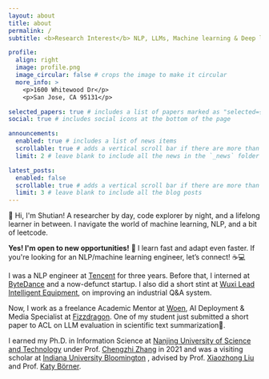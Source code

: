 ```yaml
---
layout: about
title: about
permalink: /
subtitle: <b>Research Interest</b> NLP, LLMs, Machine learning & Deep learning

profile:
  align: right
  image: profile.png
  image_circular: false # crops the image to make it circular
  more_info: >
    <p>1600 Whitewood Dr</p>
    <p>San Jose, CA 95131</p>

selected_papers: true # includes a list of papers marked as "selected={true}"
social: true # includes social icons at the bottom of the page

announcements:
  enabled: true # includes a list of news items
  scrollable: true # adds a vertical scroll bar if there are more than 3 news items
  limit: 2 # leave blank to include all the news in the `_news` folder

latest_posts:
  enabled: false
  scrollable: true # adds a vertical scroll bar if there are more than 3 new posts items
  limit: 3 # leave blank to include all the blog posts
---
```

👋 Hi, I'm Shutian! A researcher by day, code explorer by night, and a lifelong learner in between. I navigate the world of machine learning, NLP, and a bit of leetcode.  

<b>Yes! I'm open to new opportunities!</b> 🚀 I learn fast and adapt even faster. If you're looking for an NLP/machine learning engineer, let’s connect! ☕💻

I was a NLP engineer at [Tencent](https://www.tencent.com/en-us/) for three years. Before that, I interned at [ByteDance](https://www.bytedance.com/en/) and a now-defunct startup. I also did a short stint at [Wuxi Lead Intelligent Equipment](https://www.leadintelligent.com/en/), on improving an industrial Q&A system.

Now, I work as a freelance Academic Mentor at [Woen](https://appakl7qnoo1285.pc.xiaoe-tech.com/), AI Deployment & Media Specialist at [Fizzdragon](https://fizzdragon.com/). One of my student just submitted a short paper to ACL on LLM evaluation in scientific text summarization🤞.

I earned my Ph.D. in Information Science at [Nanjing University of Science and Technology](https://english.njust.edu.cn/) under Prof. [Chengzhi Zhang](https://chengzhizhang.github.io/) in 2021 and was a visiting scholar at [Indiana University Bloomington](https://luddy.indiana.edu/index.html) , advised by Prof. [Xiaozhong Liu](http://xiaozhong.website2.me/) and Prof. [Katy Börner](https://cns-iu.github.io/katy/).
